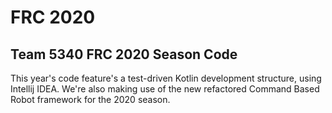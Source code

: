 # FRC 2020
## Team 5340 FRC 2020 Season Code

This year's code feature's a test-driven Kotlin development structure, using Intellij IDEA. We're also making use of the new refactored Command Based Robot framework for the 2020 season.
